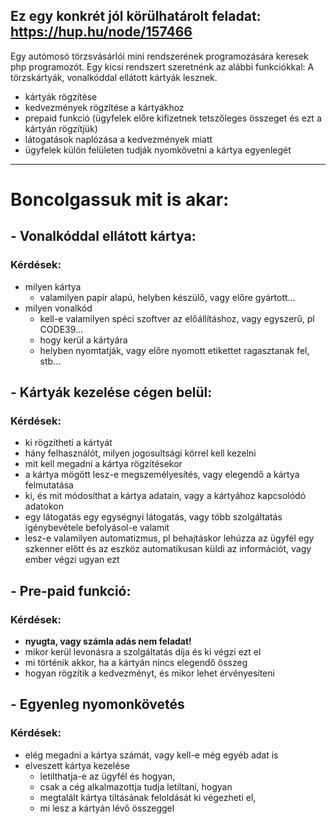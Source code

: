 
Ez egy konkrét jól körülhatárolt feladat: https://hup.hu/node/157466
-----------------------------------------------------------------------------------------------------------------------------
Egy autómosó törzsvásárlói mini rendszerének programozására keresek php programozót. Egy kicsi rendszert szeretnénk az alábbi funkciókkal:
A törzskártyák, vonalkóddal ellátott kártyák lesznek.
- kártyák rögzítése
- kedvezmények rögzítése a kártyákhoz
- prepaid funkció (ügyfelek előre kifizetnek tetszőleges összeget és ezt a kártyán rögzítjük)
- látogatások naplózása a kedvezmények miatt
- ügyfelek külön felületen tudják nyomkövetni a kártya egyenlegét
--------------------------------------------------------------------------------------------------------------------------------------
# Boncolgassuk mit is akar:
## - Vonalkóddal ellátott kártya:
### Kérdések:
* milyen kártya 
  * valamilyen papír alapú, helyben készülő, vagy előre gyártott…
* milyen vonalkód 
  * kell-e valamilyen spéci szoftver az előállításhoz, vagy egyszerű, pl CODE39…
  * hogy kerül a kártyára
  * helyben nyomtatják, vagy előre nyomott etikettet ragasztanak fel, stb…
      
## - Kártyák kezelése cégen belül:
### Kérdések:
* ki rögzítheti a kártyát
* hány felhasználót, milyen jogosultsági körrel kell kezelni
* mit kell megadni a kártya rögzítésekor
* a kártya mögött lesz-e megszemélyesítés, vagy elegendő a kártya felmutatása
* ki, és mit módosíthat a kártya adatain, vagy a kártyához kapcsolódó adatokon
* egy látogatás egy egységnyi látogatás, vagy több szolgáltatás igénybevétele befolyásol-e valamit
* lesz-e valamilyen automatizmus, pl behajtáskor lehúzza az ügyfél egy szkenner előtt és az eszköz automatikusan
    küldi az információt, vagy ember végzi ugyan ezt
      
## - Pre-paid funkció:
### Kérdések:
  *	**nyugta, vagy számla adás nem feladat!**
  * mikor kerül levonásra a szolgáltatás díja és ki végzi ezt el
  * mi történik akkor, ha a kártyán nincs elegendő összeg
  * hogyan rögzítik a kedvezményt, és mikor lehet érvényesíteni
 
## - Egyenleg nyomonkövetés
### Kérdések:
  * elég megadni a kártya számát, vagy kell-e még egyéb adat is
  * elveszett kártya kezelése
    * letilthatja-e az ügyfél és hogyan,
    * csak a cég alkalmazottja tudja letiltani, hogyan
    * megtalált kártya tiltásának feloldását ki végezheti el,
    * mi lesz a kártyán lévő összeggel


